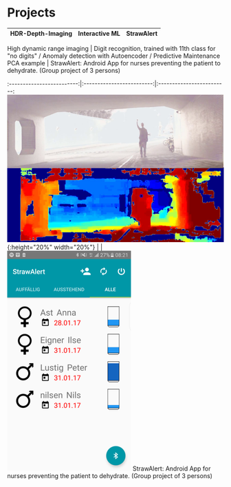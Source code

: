 # Projects

HDR-Depth-Imaging             |  Interactive ML          |   StrawAlert
:-------------------------:|:-------------------------:|:-------------------------:

High dynamic range imaging | Digit recognition, trained with 11th class for "no digits" / Anomaly detection with Autoencoder / Predictive Maintenance PCA example | StrawAlert: Android App for nurses preventing the patient to dehydrate. (Group project of 3 persons)

:-------------------------:|:-------------------------:|:-------------------------:
![](https://github.com/domi20u/Projects/blob/master/HDR-Depth-Imaging/hdr_on.png){:height="20%" width="20%"} | |![](https://github.com/domi20u/Projects/blob/master/StrawAlert/activity_main.png)
StrawAlert: Android App for nurses preventing the patient to dehydrate. (Group project of 3 persons)


